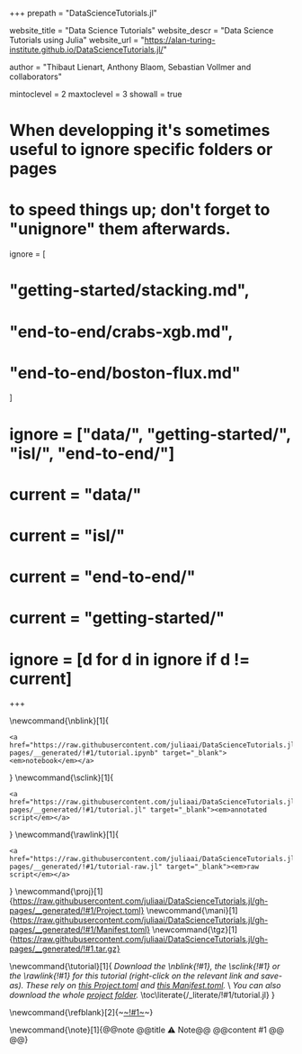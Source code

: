 +++
prepath = "DataScienceTutorials.jl"

website_title = "Data Science Tutorials"
website_descr = "Data Science Tutorials using Julia"
website_url   = "https://alan-turing-institute.github.io/DataScienceTutorials.jl/"

author = "Thibaut Lienart, Anthony Blaom, Sebastian Vollmer and collaborators"

mintoclevel = 2
maxtoclevel = 3
showall = true


# When developping it's sometimes useful to ignore specific folders or pages
# to speed things up; don't forget to "unignore" them afterwards.

ignore = [
#  "getting-started/stacking.md",
#  "end-to-end/crabs-xgb.md",
#  "end-to-end/boston-flux.md"
]

# ignore = ["data/", "getting-started/", "isl/", "end-to-end/"]
# current = "data/"
# current = "isl/"
# current = "end-to-end/"
# current = "getting-started/"
# ignore = [d for d in ignore if d != current]
+++

\newcommand{\nblink}[1]{
  ~~~
  <a href="https://raw.githubusercontent.com/juliaai/DataScienceTutorials.jl/gh-pages/__generated/!#1/tutorial.ipynb" target="_blank"><em>notebook</em></a>
  ~~~
}
\newcommand{\sclink}[1]{
  ~~~
  <a href="https://raw.githubusercontent.com/juliaai/DataScienceTutorials.jl/gh-pages/__generated/!#1/tutorial.jl" target="_blank"><em>annotated script</em></a>
  ~~~
}
\newcommand{\rawlink}[1]{
  ~~~
  <a href="https://raw.githubusercontent.com/juliaai/DataScienceTutorials.jl/gh-pages/__generated/!#1/tutorial-raw.jl" target="_blank"><em>raw script</em></a>
  ~~~
}
\newcommand{\proj}[1]{https://raw.githubusercontent.com/juliaai/DataScienceTutorials.jl/gh-pages/__generated/!#1/Project.toml}
\newcommand{\mani}[1]{https://raw.githubusercontent.com/juliaai/DataScienceTutorials.jl/gh-pages/__generated/!#1/Manifest.toml}
\newcommand{\tgz}[1]{https://raw.githubusercontent.com/juliaai/DataScienceTutorials.jl/gh-pages/__generated/!#1.tar.gz}


\newcommand{\tutorial}[1]{
  *Download the \nblink{!#1}, the \sclink{!#1} or the \rawlink{!#1} for this tutorial (right-click on the relevant link and save-as). These rely on [this Project.toml](\proj{!#1}) and [this Manifest.toml](\mani{!#1}).* \\
  *You can also download the whole [project folder](\tgz{#1}).*
  \toc\literate{/_literate/!#1/tutorial.jl}
}

\newcommand{\refblank}[2]{~~~<a href="!#2" target="_blank">~~~!#1~~~</a>~~~}

\newcommand{\note}[1]{@@note @@title ⚠ Note@@ @@content #1 @@ @@}
